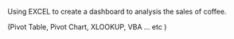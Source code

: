 Using EXCEL to create a dashboard to analysis the sales of coffee.

(Pivot Table, Pivot Chart, XLOOKUP, VBA ... etc )
